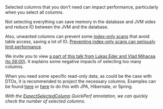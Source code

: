 Selected columns that you don't need can impact performance, particularly when you select all columns.<br>

Not selecting everything can save memory in the database and JVM sides and reduce IO between the JVM and the database.

Also, unwanted columns can prevent some [index-only scans](https://use-the-index-luke.com/sql/clustering/index-only-scan-covering-index) that avoid table access, saving a lot of IO. [Preventing index-only scans can seriously limit performance](https://use-the-index-luke.com/blog/2013-08/its-not-about-the-star-stupid).<br>

We invite you to view [a part of this talk from Lukas Eder and Vlad Mihacea (_to 56:00_)](https://vimeo.com/267560432#t=52m47s). It explains some negative impacts of selecting too many columns.

When you need some specific read-only data, as could be the case with DTOs, it is recommended to project the necessary columns.  Examples can be found [here](https://vladmihalcea.com/the-best-way-to-map-a-projection-query-to-a-dto-with-jpa-and-hibernate/) or [here](https://github.com/AnghelLeonard/Hibernate-SpringBoot) to do this with JPA, Hibernate, or Spring.

_With the [ExpectSelectedColumn](./@ExpectSelectedColumn) QuickPerf annotation, we can quickly check the number of selected columns._